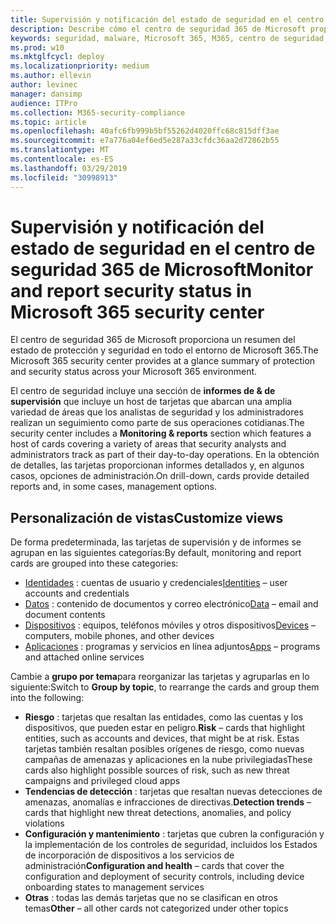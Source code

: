 ```yaml
---
title: Supervisión y notificación del estado de seguridad en el centro de seguridad 365 de Microsoft
description: Describe cómo el centro de seguridad 365 de Microsoft proporciona un resumen de la protección y el estado de la seguridad de un vistazo.
keywords: seguridad, malware, Microsoft 365, M365, centro de seguridad, monitor, informe, estado
ms.prod: w10
ms.mktglfcycl: deploy
ms.localizationpriority: medium
ms.author: ellevin
author: levinec
manager: dansimp
audience: ITPro
ms.collection: M365-security-compliance
ms.topic: article
ms.openlocfilehash: 40afc6fb999b5bf55262d4020ffc68c815dff3ae
ms.sourcegitcommit: e7a776a04ef6ed5e287a33cfdc36aa2d72862b55
ms.translationtype: MT
ms.contentlocale: es-ES
ms.lasthandoff: 03/29/2019
ms.locfileid: "30998913"
---
```

# <a name="monitor-and-report-security-status-in-microsoft-365-security-center"></a><span data-ttu-id="f5012-104">Supervisión y notificación del estado de seguridad en el centro de seguridad 365 de Microsoft</span><span class="sxs-lookup"><span data-stu-id="f5012-104">Monitor and report security status in Microsoft 365 security center</span></span>

<span data-ttu-id="f5012-105">El centro de seguridad 365 de Microsoft proporciona un resumen del estado de protección y seguridad en todo el entorno de Microsoft 365.</span><span class="sxs-lookup"><span data-stu-id="f5012-105">The Microsoft 365 security center provides at a glance summary of protection and security status across your Microsoft 365 environment.</span></span>

<span data-ttu-id="f5012-106">El centro de seguridad incluye una sección de **informes de & de supervisión** que incluye un host de tarjetas que abarcan una amplia variedad de áreas que los analistas de seguridad y los administradores realizan un seguimiento como parte de sus operaciones cotidianas.</span><span class="sxs-lookup"><span data-stu-id="f5012-106">The security center includes a **Monitoring & reports** section which features a host of cards covering a variety of areas that security analysts and administrators track as part of their day-to-day operations.</span></span> <span data-ttu-id="f5012-107">En la obtención de detalles, las tarjetas proporcionan informes detallados y, en algunos casos, opciones de administración.</span><span class="sxs-lookup"><span data-stu-id="f5012-107">On drill-down, cards provide detailed reports and, in some cases, management options.</span></span>

## <a name="customize-views"></a><span data-ttu-id="f5012-108">Personalización de vistas</span><span class="sxs-lookup"><span data-stu-id="f5012-108">Customize views</span></span>

<span data-ttu-id="f5012-109">De forma predeterminada, las tarjetas de supervisión y de informes se agrupan en las siguientes categorías:</span><span class="sxs-lookup"><span data-stu-id="f5012-109">By default, monitoring and report cards are grouped into these categories:</span></span>
  
* <span data-ttu-id="f5012-110">[Identidades](monitor-and-report-identities.md) : cuentas de usuario y credenciales</span><span class="sxs-lookup"><span data-stu-id="f5012-110">[Identities](monitor-and-report-identities.md) – user accounts and credentials</span></span>
* <span data-ttu-id="f5012-111">[Datos](monitor-data.md) : contenido de documentos y correo electrónico</span><span class="sxs-lookup"><span data-stu-id="f5012-111">[Data](monitor-data.md) – email and document contents</span></span>
* <span data-ttu-id="f5012-112">[Dispositivos](monitor-devices.md) : equipos, teléfonos móviles y otros dispositivos</span><span class="sxs-lookup"><span data-stu-id="f5012-112">[Devices](monitor-devices.md) – computers, mobile phones, and other devices</span></span>
* <span data-ttu-id="f5012-113">[Aplicaciones](monitor-apps.md) : programas y servicios en línea adjuntos</span><span class="sxs-lookup"><span data-stu-id="f5012-113">[Apps](monitor-apps.md) – programs and attached online services</span></span>

<span data-ttu-id="f5012-114">Cambie a **grupo por tema**para reorganizar las tarjetas y agruparlas en lo siguiente:</span><span class="sxs-lookup"><span data-stu-id="f5012-114">Switch to **Group by topic**, to rearrange the cards and group them into the following:</span></span>

* <span data-ttu-id="f5012-115">**Riesgo** : tarjetas que resaltan las entidades, como las cuentas y los dispositivos, que pueden estar en peligro.</span><span class="sxs-lookup"><span data-stu-id="f5012-115">**Risk** – cards that highlight entities, such as accounts and devices, that might be at risk.</span></span> <span data-ttu-id="f5012-116">Estas tarjetas también resaltan posibles orígenes de riesgo, como nuevas campañas de amenazas y aplicaciones en la nube privilegiadas</span><span class="sxs-lookup"><span data-stu-id="f5012-116">These cards also highlight possible sources of risk, such as new threat campaigns and privileged cloud apps</span></span>  
* <span data-ttu-id="f5012-117">**Tendencias de detección** : tarjetas que resaltan nuevas detecciones de amenazas, anomalías e infracciones de directivas.</span><span class="sxs-lookup"><span data-stu-id="f5012-117">**Detection trends** – cards that highlight new threat detections, anomalies, and policy violations</span></span>
* <span data-ttu-id="f5012-118">**Configuración y mantenimiento** : tarjetas que cubren la configuración y la implementación de los controles de seguridad, incluidos los Estados de incorporación de dispositivos a los servicios de administración</span><span class="sxs-lookup"><span data-stu-id="f5012-118">**Configuration and health** – cards that cover the configuration and deployment of security controls, including device onboarding states to management services</span></span>
* <span data-ttu-id="f5012-119">**Otras** : todas las demás tarjetas que no se clasifican en otros temas</span><span class="sxs-lookup"><span data-stu-id="f5012-119">**Other** – all other cards not categorized under other topics</span></span>
